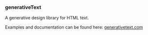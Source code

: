### generativeText

A generative design library for HTML text.

Examples and documentation can be found here: [generativetext.com](http://generativetext.com)

